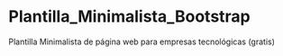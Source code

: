 # Plantilla_Minimalista_Bootstrap
Plantilla Minimalista de página web para empresas tecnológicas (gratis)
